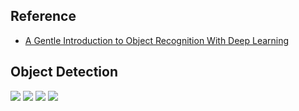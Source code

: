 ## Reference

* [A Gentle Introduction to Object Recognition With Deep Learning](https://machinelearningmastery.com/object-recognition-with-deep-learning/)

## Object Detection
![](https://github.com/geoffreylink/Projects/blob/master/09%20Computer%20Vision/images/ObjectRecognitionTasks.png)
![](https://github.com/geoffreylink/Projects/blob/master/09%20Computer%20Vision/images/RegionProposals.png)
![](https://github.com/geoffreylink/Projects/blob/master/09%20Computer%20Vision/images/YOLOPredictions.png)
![](https://github.com/geoffreylink/Projects/blob/master/09%20Computer%20Vision/images/ElephantMask.png)

